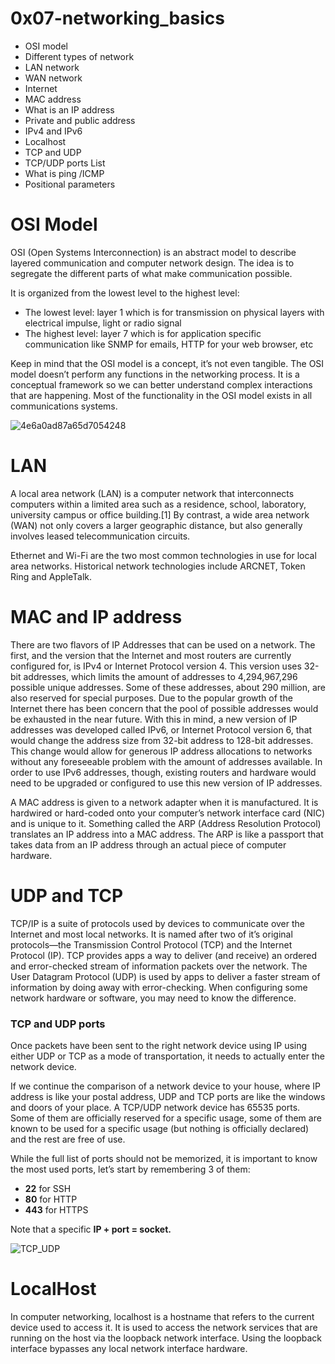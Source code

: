 # 0x07-networking_basics
<html>
<body>
<section>
  <ul>
    <li>OSI model</li>
    <li>Different types of network</li>
    <li>LAN network</li>
    <li>WAN network</li>
    <li>Internet</li>
    <li>MAC address</li>
    <li>What is an IP address</li>
    <li>Private and public address</li>
    <li>IPv4 and IPv6</li>
    <li>Localhost</li>
    <li>TCP and UDP</li>
    <li>TCP/UDP ports List</li>
    <li>What is ping /ICMP</li>
    <li>Positional parameters</li>
  </ul>
  </section>
  </body>
</html>

# OSI Model
<html>
  <body>
    <article>
      <p>
        OSI (Open Systems Interconnection) is an abstract model to describe layered communication and computer network design. The idea is to segregate the different parts of what make communication possible.
      </p>
      <p>It is organized from the lowest level to the highest level:</p>
      <ul>
        <li>The lowest level: layer 1 which is for transmission on physical layers with electrical impulse, light or radio signal</li>
        <li>The highest level: layer 7 which is for application specific communication like SNMP for emails, HTTP for your web browser, etc</li>
      </ul>
      <p>
        Keep in mind that the OSI model is a concept, it’s not even tangible. The OSI model doesn’t perform any functions in the networking process. It is a conceptual framework so we can better understand complex interactions that are happening. Most of the functionality in the OSI model exists in all communications systems.
      </p>
      <img src='https://i.postimg.cc/8zyNcPhX/4e6a0ad87a65d7054248.png' border='0' alt='4e6a0ad87a65d7054248' alt="ISO_image_discription"/>
    </article>
  </body>
  </html>
  
  # LAN
  <html>
  <body>
    <article>
      <p>
      A local area network (LAN) is a computer network that interconnects computers within a limited area such as a residence, school, laboratory, university campus or office building.[1] By contrast, a wide area network (WAN) not only covers a larger geographic distance, but also generally involves leased telecommunication circuits.

Ethernet and Wi-Fi are the two most common technologies in use for local area networks. Historical network technologies include ARCNET, Token Ring and AppleTalk.
      </p>
    </article>
  </body>
  </html>
  
  # MAC and IP address
  <html>
  <body>
    <article>
      <p>
        There are two flavors of IP Addresses that can be used on a network. The first, and the version that the Internet and most routers are currently configured for, is IPv4 or Internet Protocol version 4. This version uses 32-bit addresses, which limits the amount of addresses to 4,294,967,296 possible unique addresses. Some of these addresses, about 290 million, are also reserved for special purposes. Due to the popular growth of the Internet there has been concern that the pool of possible addresses would be exhausted in the near future. With this in mind, a new version of IP addresses was developed called IPv6, or Internet Protocol version 6, that would change the address size from 32-bit address to 128-bit addresses. This change would allow for generous IP address allocations to networks without any foreseeable problem with the amount of addresses available. In order to use IPv6 addresses, though, existing routers and hardware would need to be upgraded or configured to use this new version of IP addresses.
      </p>
      <p>
        A MAC address is given to a network adapter when it is manufactured. It is hardwired or hard-coded onto your computer’s network interface card (NIC) and is unique to it. Something called the ARP (Address Resolution Protocol) translates an IP address into a MAC address. The ARP is like a passport that takes data from an IP address through an actual piece of computer hardware.
      </p>
    </article>
  </body>
  </html>
  
  # UDP and TCP
  <html>
  <body>
    <article>
      <p>
        TCP/IP is a suite of protocols used by devices to communicate over the Internet and most local networks. It is named after two of it’s original protocols—the Transmission Control Protocol (TCP) and the Internet Protocol (IP). TCP provides apps a way to deliver (and receive) an ordered and error-checked stream of information packets over the network. The User Datagram Protocol (UDP) is used by apps to deliver a faster stream of information by doing away with error-checking. When configuring some network hardware or software, you may need to know the difference.
      </p>
      <h3>TCP and UDP ports</h3>
      <p>
        Once packets have been sent to the right network device using IP using either UDP or TCP as a mode of transportation, it needs to actually enter the network device.

If we continue the comparison of a network device to your house, where IP address is like your postal address, UDP and TCP ports are like the windows and doors of your place. A TCP/UDP network device has 65535 ports. Some of them are officially reserved for a specific usage, some of them are known to be used for a specific usage (but nothing is officially declared) and the rest are free of use.
      </p>
      <p>
        While the full list of ports should not be memorized, it is important to know the most used ports, let’s start by remembering 3 of them:
      </p>
      <ul>
        <li><strong>22</strong> for SSH</li>
        <li><strong>80</strong> for HTTP</li>
        <li><strong>443</strong> for HTTPS</li>
      </ul>
      <p>Note that a specific <strong>IP + port = socket.</strong></p>
      <img src='https://i.postimg.cc/TP3m59pj/3d92e3c4a470f8ecf4c73db511fcbbadaa002e1c.jpg' border='0' alt='TCP_UDP'/>
    </article>
  </body>
  </html>
  
  # LocalHost
  <html>
  <body>
    <article>
      <p>
        In computer networking, localhost is a hostname that refers to the current device used to access it. It is used to access the network services that are running on the host via the loopback network interface. Using the loopback interface bypasses any local network interface hardware.
      </p>
    </article>
  </body>
  </html>
